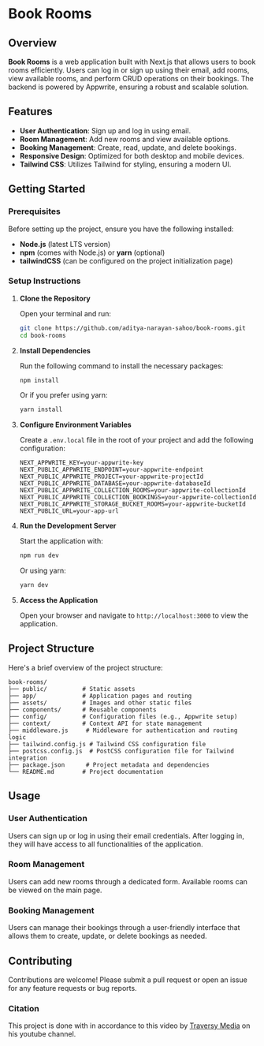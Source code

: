 # Book Rooms

## Overview

**Book Rooms** is a web application built with Next.js that allows users to book rooms efficiently. Users can log in or sign up using their email, add rooms, view available rooms, and perform CRUD operations on their bookings. The backend is powered by Appwrite, ensuring a robust and scalable solution.

## Features

- **User Authentication**: Sign up and log in using email.
- **Room Management**: Add new rooms and view available options.
- **Booking Management**: Create, read, update, and delete bookings.
- **Responsive Design**: Optimized for both desktop and mobile devices.
- **Tailwind CSS**: Utilizes Tailwind for styling, ensuring a modern UI.

## Getting Started

### Prerequisites

Before setting up the project, ensure you have the following installed:

- **Node.js** (latest LTS version)
- **npm** (comes with Node.js) or **yarn** (optional)
- **tailwindCSS** (can be configured on the project initialization page)

### Setup Instructions

1. **Clone the Repository**

   Open your terminal and run:

   ```bash
   git clone https://github.com/aditya-narayan-sahoo/book-rooms.git
   cd book-rooms
   ```

2. **Install Dependencies**

   Run the following command to install the necessary packages:

   ```bash
   npm install
   ```

   Or if you prefer using yarn:

   ```bash
   yarn install
   ```

3. **Configure Environment Variables**

   Create a `.env.local` file in the root of your project and add the following configuration:

   ```plaintext
   NEXT_APPWRITE_KEY=your-appwrite-key
   NEXT_PUBLIC_APPWRITE_ENDPOINT=your-appwrite-endpoint
   NEXT_PUBLIC_APPWRITE_PROJECT=your-appwrite-projectId
   NEXT_PUBLIC_APPWRITE_DATABASE=your-appwrite-databaseId
   NEXT_PUBLIC_APPWRITE_COLLECTION_ROOMS=your-appwrite-collectionId
   NEXT_PUBLIC_APPWRITE_COLLECTION_BOOKINGS=your-appwrite-collectionId
   NEXT_PUBLIC_APPWRITE_STORAGE_BUCKET_ROOMS=your-appwrite-bucketId
   NEXT_PUBLIC_URL=your-app-url
   ```

4. **Run the Development Server**

   Start the application with:

   ```bash
   npm run dev
   ```

   Or using yarn:

   ```bash
   yarn dev
   ```

5. **Access the Application**

   Open your browser and navigate to `http://localhost:3000` to view the application.

## Project Structure

Here's a brief overview of the project structure:

```
book-rooms/
├── public/          # Static assets
├── app/             # Application pages and routing
├── assets/          # Images and other static files
├── components/      # Reusable components
├── config/          # Configuration files (e.g., Appwrite setup)
├── context/         # Context API for state management
├── middleware.js     # Middleware for authentication and routing logic
├── tailwind.config.js # Tailwind CSS configuration file
├── postcss.config.js  # PostCSS configuration file for Tailwind integration
├── package.json      # Project metadata and dependencies
└── README.md        # Project documentation
```

## Usage

### User Authentication

Users can sign up or log in using their email credentials. After logging in, they will have access to all functionalities of the application.

### Room Management

Users can add new rooms through a dedicated form. Available rooms can be viewed on the main page.

### Booking Management

Users can manage their bookings through a user-friendly interface that allows them to create, update, or delete bookings as needed.

## Contributing

Contributions are welcome! Please submit a pull request or open an issue for any feature requests or bug reports.

### Citation

This project is done with in accordance to this video by [Traversy Media](https://www.youtube.com/watch?v=l9zh0pqEHyc) on his youtube channel.

